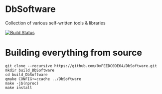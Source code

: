# DbSoftware
Collection of various self-written tools &amp; libraries

[![Build Status](https://travis-ci.org/0xFEEDC0DE64/DbSoftware.svg?branch=master)](https://travis-ci.org/0xFEEDC0DE64/DbSoftware)

# Building everything from source
```Shell
git clone --recursive https://github.com/0xFEEDC0DE64/DbSoftware.git
mkdir build_DbSoftware
cd build_DbSoftware
qmake CONFIG+=ccache ../DbSoftware
make -j$(nproc)
make install
```